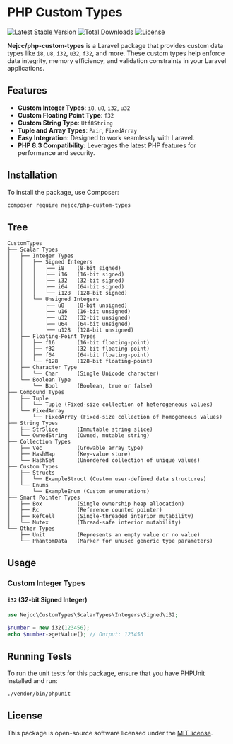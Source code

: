 # PHP Custom Types

[![Latest Stable Version](https://img.shields.io/packagist/v/nejcc/php-custom-types.svg)](https://packagist.org/packages/nejcc/php-custom-types)
[![Total Downloads](https://img.shields.io/packagist/dt/nejcc/php-custom-types.svg)](https://packagist.org/packages/nejcc/php-custom-types)
[![License](https://img.shields.io/packagist/l/nejcc/php-custom-types.svg)](https://packagist.org/packages/nejcc/php-custom-types)

**Nejcc/php-custom-types** is a Laravel package that provides custom data types like `i8`, `u8`, `i32`, `u32`, `f32`, and more. These custom types help enforce data integrity, memory efficiency, and validation constraints in your Laravel applications.

## Features

- **Custom Integer Types**: `i8`, `u8`, `i32`, `u32`
- **Custom Floating Point Type**: `f32`
- **Custom String Type**: `Utf8String`
- **Tuple and Array Types**: `Pair`, `FixedArray`
- **Easy Integration**: Designed to work seamlessly with Laravel.
- **PHP 8.3 Compatibility**: Leverages the latest PHP features for performance and security.

## Installation

To install the package, use Composer:

```bash
composer require nejcc/php-custom-types
```

## Tree
```
CustomTypes
├── Scalar Types
│   ├── Integer Types
│   │   ├── Signed Integers
│   │   │   ├── i8    (8-bit signed)
│   │   │   ├── i16   (16-bit signed)
│   │   │   ├── i32   (32-bit signed)
│   │   │   ├── i64   (64-bit signed)
│   │   │   └── i128  (128-bit signed)
│   │   └── Unsigned Integers
│   │       ├── u8    (8-bit unsigned)
│   │       ├── u16   (16-bit unsigned)
│   │       ├── u32   (32-bit unsigned)
│   │       ├── u64   (64-bit unsigned)
│   │       └── u128  (128-bit unsigned)
│   ├── Floating-Point Types
│   │   ├── f16       (16-bit floating-point)
│   │   ├── f32       (32-bit floating-point)
│   │   ├── f64       (64-bit floating-point)
│   │   └── f128      (128-bit floating-point)
│   ├── Character Type
│   │   └── Char      (Single Unicode character)
│   └── Boolean Type
│       └── Bool      (Boolean, true or false)
├── Compound Types
│   ├── Tuple
│   │   └── Tuple (Fixed-size collection of heterogeneous values)
│   └── FixedArray
│       └── FixedArray (Fixed-size collection of homogeneous values)
├── String Types
│   ├── StrSlice      (Immutable string slice)
│   └── OwnedString   (Owned, mutable string)
├── Collection Types
│   ├── Vec           (Growable array type)
│   ├── HashMap       (Key-value store)
│   └── HashSet       (Unordered collection of unique values)
├── Custom Types
│   ├── Structs
│   │   └── ExampleStruct (Custom user-defined data structures)
│   └── Enums
│       └── ExampleEnum (Custom enumerations)
├── Smart Pointer Types
│   ├── Box           (Single ownership heap allocation)
│   ├── Rc            (Reference counted pointer)
│   ├── RefCell       (Single-threaded interior mutability)
│   └── Mutex         (Thread-safe interior mutability)
└── Other Types
    ├── Unit          (Represents an empty value or no value)
    └── PhantomData   (Marker for unused generic type parameters)

```

## Usage

### Custom Integer Types

#### `i32` (32-bit Signed Integer)

```php
use Nejcc\CustomTypes\ScalarTypes\Integers\Signed\i32;

$number = new i32(123456);
echo $number->getValue(); // Output: 123456
```

## Running Tests

To run the unit tests for this package, ensure that you have PHPUnit installed and run:

```bash
./vendor/bin/phpunit
```

## License

This package is open-source software licensed under the [MIT license](https://opensource.org/licenses/MIT).
